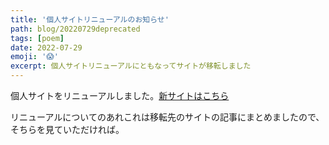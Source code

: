 ```yaml
---
title: '個人サイトリニューアルのお知らせ'
path: blog/20220729deprecated
tags: [poem]
date: 2022-07-29
emoji: '😱'
excerpt: 個人サイトリニューアルにともなってサイトが移転しました
---
```


個人サイトをリニューアルしました。[新サイトはこちら](https://zoniha.vercel.app/)

リニューアルについてのあれこれは移転先のサイトの記事にまとめましたので、そちらを見ていただければ。
